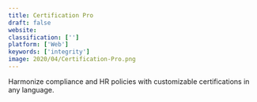 ```yaml
---
title: Certification Pro
draft: false 
website: 
classification: ['']
platform: ['Web']
keywords: ['integrity']
image: 2020/04/Certification-Pro.png
---
```

Harmonize compliance and HR policies with customizable certifications in any language.